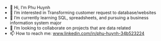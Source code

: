 - 👋 Hi, I’m Phu Huynh
- 👀 I’m interested in Transforming customer request to database/websites
- 🌱 I’m currently learning SQL, spreadsheets, and pursuing a business information system major
- 💞️ I’m looking to collaborate on projects that are data related
- 📫 How to reach me: www.linkedin.com/in/phu-huynh-34b523224
<!---
Pohuuu/Pohuuu is a ✨ special ✨ repository because its `README.md` (this file) appears on your GitHub profile.
You can click the Preview link to take a look at your changes.
--->
